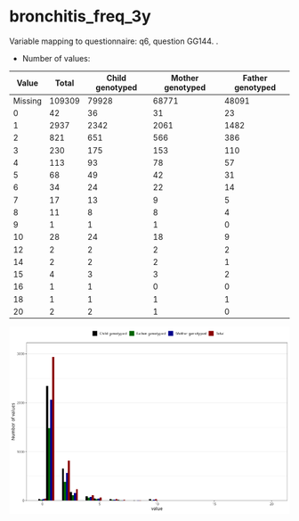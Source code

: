# bronchitis_freq_3y
Variable mapping to questionnaire: q6, question GG144.
.
- Number of values:

| Value | Total | Child genotyped | Mother genotyped | Father genotyped |
| ----- | ----- | --------------- | ---------------- | ---------------- |
| Missing | 109309 | 79928 | 68771 | 48091 |
| 0 | 42 | 36 | 31 |23 |
| 1 | 2937 | 2342 | 2061 |1482 |
| 2 | 821 | 651 | 566 |386 |
| 3 | 230 | 175 | 153 |110 |
| 4 | 113 | 93 | 78 |57 |
| 5 | 68 | 49 | 42 |31 |
| 6 | 34 | 24 | 22 |14 |
| 7 | 17 | 13 | 9 |5 |
| 8 | 11 | 8 | 8 |4 |
| 9 | 1 | 1 | 1 |0 |
| 10 | 28 | 24 | 18 |9 |
| 12 | 2 | 2 | 2 |2 |
| 14 | 2 | 2 | 2 |1 |
| 15 | 4 | 3 | 3 |2 |
| 16 | 1 | 1 | 0 |0 |
| 18 | 1 | 1 | 1 |1 |
| 20 | 2 | 2 | 1 |0 |



![](bronchitis_freq_3y_n.png)



